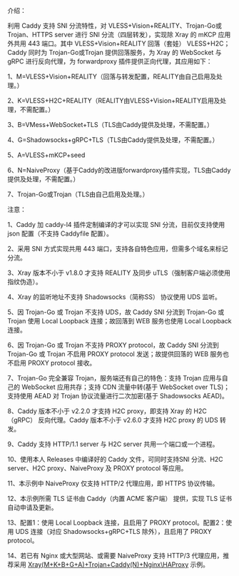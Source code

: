 介绍：

利用 Caddy 支持 SNI 分流特性，对 VLESS+Vision+REALITY、Trojan-Go或Trojan、HTTPS server 进行 SNI 分流（四层转发），实现除 Xray 的 mKCP 应用外共用 443 端口。其中 VLESS+Vision+REALITY 回落（套娃） VLESS+H2C；Caddy 同时为 Trojan-Go或Trojan 提供回落服务，为 Xray 的 WebSocket 与 gRPC 进行反向代理，为 forwardproxy 插件提供正向代理，其应用如下：

1、M=VLESS+Vision+REALITY（回落与转发配置，REALITY由自己启用及处理。）

2、K=VLESS+H2C+REALITY（REALITY由VLESS+Vision+REALITY启用及处理，不需配置。）

3、B=VMess+WebSocket+TLS（TLS由Caddy提供及处理，不需配置。）

4、G=Shadowsocks+gRPC+TLS（TLS由Caddy提供及处理，不需配置。）

5、A=VLESS+mKCP+seed

6、N=NaiveProxy（基于Caddy的改进版forwardproxy插件实现，TLS由Caddy提供及处理，不需配置。）

7、Trojan-Go或Trojan（TLS由自己启用及处理。）

注意：

1、Caddy 加 caddy-l4 插件定制编译的才可以实现 SNI 分流，目前仅支持使用 json 配置（不支持 Caddyfile 配置）。

2、采用 SNI 方式实现共用 443 端口，支持各自特色应用，但需多个域名来标记分流。

3、Xray 版本不小于 v1.8.0 才支持 REALITY 及同步 uTLS（强制客户端必须使用指纹伪造）。

4、Xray 的监听地址不支持 Shadowsocks（简称SS） 协议使用 UDS 监听。

5、因 Trojan-Go 或 Trojan 不支持 UDS，故 Caddy SNI 分流到 Trojan-Go 或 Trojan 使用 Local Loopback 连接；故回落到 WEB 服务也使用 Local Loopback 连接。

6、因 Trojan-Go 或 Trojan 不支持 PROXY protocol，故 Caddy SNI 分流到 Trojan-Go 或 Trojan 不启用 PROXY protocol 发送；故提供回落的 WEB 服务也不启用 PROXY protocol 接收。

7、Trojan-Go 完全兼容 Trojan，服务端还有自己的特色：支持 Trojan 应用与自己的 WebSocket 应用共存；支持 CDN 流量中转(基于 WebSocket over TLS)；支持使用 AEAD 对 Trojan 协议流量进行二次加密(基于 Shadowsocks AEAD)。

8、Caddy 版本不小于 v2.2.0 才支持 H2C proxy，即支持 Xray 的 H2C（gRPC） 反向代理。Caddy 版本不小于 v2.6.0 才支持 H2C proxy 的 UDS 转发。

9、Caddy 支持 HTTP/1.1 server 与 H2C server 共用一个端口或一个进程。

10、使用本人 Releases 中编译好的 Caddy 文件，可同时支持SNI 分流、H2C server、H2C proxy、NaiveProxy 及 PROXY protocol 等应用。

11、本示例中 NaiveProxy 仅支持 HTTP/2 代理应用，即 HTTPS 协议传输。

12、本示例所需 TLS 证书由 Caddy（内置 ACME 客户端） 提供，实现 TLS 证书自动申请及更新。

13、配置1：使用 Local Loopback 连接，且启用了 PROXY protocol。配置2：使用 UDS 连接（对应 Shadowsocks+gRPC+TLS 除外），且启用了 PROXY protocol。

14、若已有 Nginx 或大型网站、或需要 NaiveProxy 支持 HTTP/3 代理应用，推荐采用 [Xray(M+K+B+G+A)+Trojan+Caddy(N)+Nginx\HAProxy](https://github.com/lxhao61/integrated-examples/tree/main/Xray(M%2BK%2BB%2BG%2BA)%2BTrojan%2BCaddy(N)%2BNginx%5CHAProxy) 示例。
